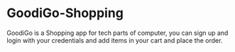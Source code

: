 # GoodiGo-Shopping
GoodiGo is a Shopping app for tech parts of computer, you can sign up and login with your credentials and add items in your cart and place the order. 
